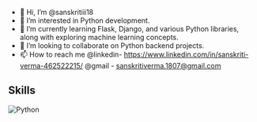 - 👋 Hi, I’m @sanskritiii18
- 👀 I’m interested  in Python development.
- 🌱 I’m currently learning Flask, Django, and various Python libraries, along with exploring machine learning concepts.
- 💞️ I’m looking to collaborate on Python backend projects.
- 📫 How to reach me @linkedin- https://www.linkedin.com/in/sanskriti-verma-462522215/
                      @gmail - sanskritiverma.1807@gmail.com

## Skills

![Python](https://img.shields.io/badge/Python-3776AB?style=for-the-badge&logo=python&logoColor=white)


<!---
sanskritiii18/sanskritiii18 is a ✨ special ✨ repository because its `README.md` (this file) appears on your GitHub profile.
You can click the Preview link to take a look at your changes.
--->

